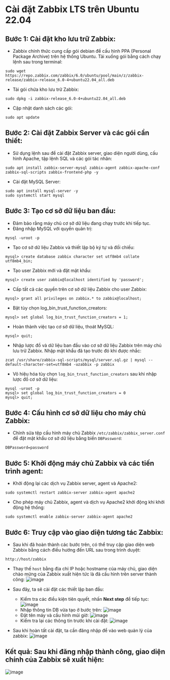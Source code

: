 # Cài đặt Zabbix LTS trên Ubuntu 22.04

## Bước 1: Cài đặt kho lưu trữ Zabbix:
- Zabbix chính thức cung cấp gói debian để cấu hình PPA (Personal Package Archive) trên hệ thống Ubuntu. Tải xuống gói bằng cách chạy lệnh sau trong terminal:
```
sudo wget https://repo.zabbix.com/zabbix/6.0/ubuntu/pool/main/z/zabbix-release/zabbix-release_6.0-4+ubuntu22.04_all.deb
```

- Tải gói chứa kho lưu trữ Zabbix:
```
sudo dpkg -i zabbix-release_6.0-4+ubuntu22.04_all.deb
```

- Cập nhật danh sách các gói:
```
sudo apt update
```

## Bước 2: Cài đặt Zabbix Server và các gói cần thiết:
- Sử dụng lệnh sau để cài đặt Zabbix server, giao diện người dùng, cấu hình Apache, tập lệnh SQL và các gói tác nhân:
```
sudo apt install zabbix-server-mysql zabbix-agent zabbix-apache-conf zabbix-sql-scripts zabbix-frontend-php -y
```
- Cài đặt MySQL Server:
```
sudo apt install mysql-server -y
sudo systemctl start mysql
```
## Bước 3: Tạo cơ sở dữ liệu ban đầu:
- Đảm bảo rằng máy chủ cơ sở dữ liệu đang chạy trước khi tiếp tục.
- Đăng nhập MySQL với quyền quản trị:
```
mysql -uroot -p
```

- Tạo cơ sở dữ liệu Zabbix và thiết lập bộ ký tự và đối chiếu:
```shell
mysql> create database zabbix character set utf8mb4 collate utf8mb4_bin;
```

- Tạo user Zabbix mới và đặt mật khẩu:
```shell
mysql> create user zabbix@localhost identified by 'password';
```

- Cấp tất cả các quyền trên cơ sở dữ liệu Zabbix cho user Zabbix:
```shell
mysql> grant all privileges on zabbix.* to zabbix@localhost;
```

- Bật tùy chọn log_bin_trust_function_creators:
```
mysql> set global log_bin_trust_function_creators = 1;
```

- Hoàn thành việc tạo cơ sở dữ liệu, thoát MySQL:
```shell
mysql> quit;
```

- Nhập lược đồ và dữ liệu ban đầu vào cơ sở dữ liệu Zabbix trên máy chủ lưu trữ Zabbix. Nhập mật khẩu đã tạo trước đó khi được nhắc:
```shell
zcat /usr/share/zabbix-sql-scripts/mysql/server.sql.gz | mysql --default-character-set=utf8mb4 -uzabbix -p zabbix
```

- Vô hiệu hóa tùy chọn `log_bin_trust_function_creators` sau khi nhập lược đồ cơ sở dữ liệu:
```shell
mysql -uroot -p
mysql> set global log_bin_trust_function_creators = 0
mysql> quit;
```

## Bước 4: Cấu hình cơ sở dữ liệu cho máy chủ Zabbix:
- Chỉnh sửa tệp cấu hình máy chủ Zabbix `/etc/zabbix/zabbix_server.conf` để đặt mật khẩu cơ sở dữ liệu bằng biến `DBPassword`:
```
DBPassword=password
```

## Bước 5: Khởi động máy chủ Zabbix và các tiến trình agent:
- Khởi động lại các dịch vụ Zabbix server, agent và Apache2:
```
sudo systemctl restart zabbix-server zabbix-agent apache2
```

- Cho phép máy chủ Zabbix, agent và dịch vụ Apache2 khởi động khi khởi động hệ thống:
```
sudo systemctl enable zabbix-server zabbix-agent apache2
```

## Bước 6: Truy cập vào giao diện tương tác Zabbix:
- Sau khi đã hoàn thành các bước trên, có thể truy cập giao diện web Zabbix bằng cách điều hướng đến URL sau trong trình duyệt:
```
http://host/zabbix
```
- Thay thế `host` bằng địa chỉ IP hoặc hostname của máy chủ, giao diện chào mừng của Zabbix xuất hiện tức là đã cấu hình trên server thành công:
![image](https://github.com/user-attachments/assets/b7bf97bf-a46f-4a88-996a-b9d7ef3809a3)

- Sau đây, ta sẽ cài đặt các thiết lập ban đầu:
  - Kiểm tra các điều kiện tiên quyết, nhấn **Next step** để tiếp tục:
  ![image](https://github.com/user-attachments/assets/81acf193-e69e-48be-8c49-1124488f7ee0)
  - Nhập thông tin DB vừa tạo ở bước trên:
  ![image](https://github.com/user-attachments/assets/8fc7a806-3232-447c-9a2d-0e47c47ba54a)
  - Đặt tên máy và cấu hình múi giờ:
  ![image](https://github.com/user-attachments/assets/6c173e9f-24a3-47d2-b8fb-441050c9f7d4)
  - Kiểm tra lại các thông tin trước khi cài đặt:
  ![image](https://github.com/user-attachments/assets/c7f593a5-bbba-4b42-8903-010d98d5d23c)

- Sau khi hoàn tất cài đặt, ta cần đăng nhập để vào web quản lý của zabbix:
![image](https://github.com/user-attachments/assets/d78ea53b-5417-48c0-b511-8e98896676bc)

## Kết quả: Sau khi đăng nhập thành công, giao diện chính của Zabbix sẽ xuất hiện:
![image](https://github.com/user-attachments/assets/0b711b66-9687-469d-a9f5-b032ea91acaa)
